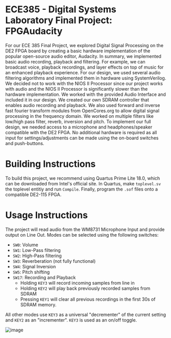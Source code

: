 # ECE385 - Digital Systems Laboratory Final Project: FPGAudacity

For our ECE 385 Final Project, we explored Digital Signal Processing on the DE2 FPGA board by creating a basic hardware implementation of the popular open-source audio editor, Audacity. In summary, we implemented basic audio recording, playback and filtering. For example, we can broadcast voice, playback recordings, and layer effects on top of music for an enhanced playback experience.
For our design, we used several audio filtering algorithms and implemented them in hardware using SystemVerilog. We decided not to work with the NIOS II Processor since our project works with audio and the NIOS II Processor is significantly slower than the hardware implementation. We worked with the provided Audio Interface and included it in our design. We created our own SDRAM controller that enables audio recording and playback. We also used forward and inverse fast fourier transform modules from OpenCores.org to allow digital signal processing in the frequency domain. We worked on multiple filters like low/high pass filter, reverb, inversion and pitch.
To implement our full design, we needed access to a microphone and headphones/speaker compatible with the DE2 FPGA. No additional hardware is required as all input for settings/adjustments can be made using the on-board switches and push-buttons.

# Building Instructions

To build this project, we recommend using Quartus Prime Lite 18.0, which can be downloaded from Intel's official site. In Quartus, make `toplevel.sv` the toplevel entitiy and run `Compile`. Finally, program the `.sof` files onto a compatible DE2-115 FPGA.

# Usage Instructions

The project will read audio from the WM8731 Microphone Input and provide output on Line Out. Modes can be selected using the following switches:
- `SW0`: Volume
- `SW1`: Low-Pass filtering
- `SW2`: High-Pass filtering
- `SW3`: Reverberation (not fully functional)
- `SW4`: Signal Inversion
- `SW5`: Pitch shifting
- `SW17`: Recording and Playback
  - Holding `KEY3` will record incoming samples from line in
  - Holding `KEY2` will play back previously recorded samples from SDRAM
  - Pressing `KEY1` will clear all previous recordings in the first 30s of SDRAM memory.
  
All other modes use `KEY3` as a universal "decrementer" of the current setting and `KEY2` as an "incrementer". `KEY3` is used as an on/off toggle.


![image](https://i.gyazo.com/162e5b1d1189f6a7ff9d0a8a1de7c3bf.png)
